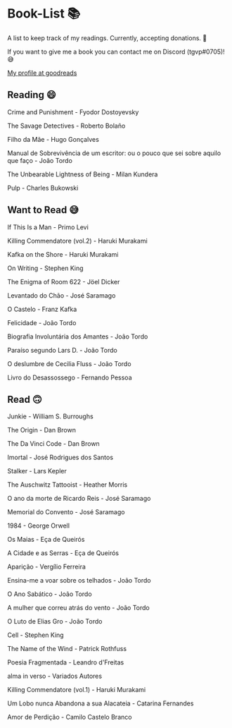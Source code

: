 # Book-List 📚

A list to keep track of my readings. Currently, accepting donations. 💸

If you want to give me a book you can contact me on Discord (tgvp#0705)! 😅

[My profile at goodreads](https://www.goodreads.com/user/show/128036680-francisco-neves)

## Reading 😄

Crime and Punishment - Fyodor Dostoyevsky

The Savage Detectives - Roberto Bolaño

Filho da Mãe - Hugo Gonçalves

Manual de Sobrevivência de um escritor: ou o pouco que sei sobre aquilo que faço - João Tordo

The Unbearable Lightness of Being - Milan Kundera

Pulp - Charles Bukowski

## Want to Read 😅

If This Is a Man - Primo Levi

Killing Commendatore (vol.2) - Haruki Murakami

Kafka on the Shore - Haruki Murakami 

On Writing - Stephen King 

The Enigma of Room 622 - Jöel Dicker

Levantado do Chão - José Saramago

O Castelo - Franz Kafka

Felicidade - João Tordo

Biografia Involuntária dos Amantes - João Tordo

Paraíso segundo Lars D. - João Tordo

O deslumbre de Cecilia Fluss - João Tordo

Livro do Desassossego - Fernando Pessoa

## Read 🙃

Junkie - William S. Burroughs

The Origin - Dan Brown

The Da Vinci Code - Dan Brown

Imortal - José Rodrigues dos Santos

Stalker - Lars Kepler

The Auschwitz Tattooist - Heather Morris

O ano da morte de Ricardo Reis - José Saramago

Memorial do Convento - José Saramago

1984 - George Orwell

Os Maias - Eça de Queirós

A Cidade e as Serras - Eça de Queirós

Aparição - Vergílio Ferreira

Ensina-me a voar sobre os telhados - João Tordo

O Ano Sabático - João Tordo

A mulher que correu atrás do vento - João Tordo

O Luto de Elias Gro - João Tordo

Cell - Stephen King

The Name of the Wind - Patrick Rothfuss

Poesia Fragmentada - Leandro d'Freitas

alma in verso - Variados Autores

Killing Commendatore (vol.1) - Haruki Murakami

Um Lobo nunca Abandona a sua Alacateia - Catarina Fernandes

Amor de Perdição - Camilo Castelo Branco
